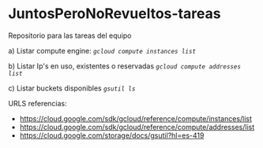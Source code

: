 # JuntosPeroNoRevueltos-tareas
Repositorio para las tareas del equipo

a) Listar compute engine: 
 _```gcloud compute instances list```_

b) Listar Ip's en uso, existentes o reservadas
_```gcloud compute addresses list```_

c) Listar buckets disponibles
_```gsutil ls```_

URLS referencias:

* https://cloud.google.com/sdk/gcloud/reference/compute/instances/list
* https://cloud.google.com/sdk/gcloud/reference/compute/addresses/list
* https://cloud.google.com/storage/docs/gsutil?hl=es-419